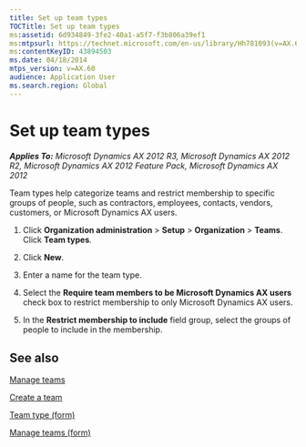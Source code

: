```yaml
---
title: Set up team types
TOCTitle: Set up team types
ms:assetid: 6d934849-3fe2-40a1-a5f7-f3b806a39ef1
ms:mtpsurl: https://technet.microsoft.com/en-us/library/Hh781093(v=AX.60)
ms:contentKeyID: 43894503
ms.date: 04/18/2014
mtps_version: v=AX.60
audience: Application User
ms.search.region: Global
---
```


# Set up team types 


_**Applies To:** Microsoft Dynamics AX 2012 R3, Microsoft Dynamics AX 2012 R2, Microsoft Dynamics AX 2012 Feature Pack, Microsoft Dynamics AX 2012_

Team types help categorize teams and restrict membership to specific groups of people, such as contractors, employees, contacts, vendors, customers, or Microsoft Dynamics AX users.

1.  Click **Organization administration** \> **Setup** \> **Organization** \> **Teams**. Click **Team types**.

2.  Click **New**.

3.  Enter a name for the team type.

4.  Select the **Require team members to be Microsoft Dynamics AX users** check box to restrict membership to only Microsoft Dynamics AX users.

5.  In the **Restrict membership to include** field group, select the groups of people to include in the membership.

## See also

[Manage teams](manage-teams.md)

[Create a team](create-a-team.md)

[Team type (form)](https://technet.microsoft.com/en-us/library/hh242717\(v=ax.60\))

[Manage teams (form)](https://technet.microsoft.com/en-us/library/hh209425\(v=ax.60\))

  


